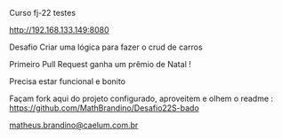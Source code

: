 Curso fj-22 
testes

http://192.168.133.149:8080

Desafio
Criar uma lógica para fazer o crud de carros

Primeiro Pull Request ganha um prêmio de Natal !

Precisa estar funcional e bonito

Façam fork aqui do projeto configurado, aproveitem e olhem o readme : https://github.com/MathBrandino/Desafio22S-bado

matheus.brandino@caelum.com.br